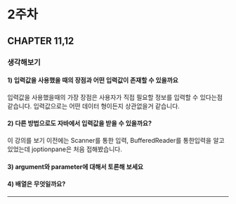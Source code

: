 # 2주차
## CHAPTER 11,12
### 생각해보기 
#### 1) 입력값을 사용했을 때의 장점과 어떤 입력값이 존재할 수 있을까요
입력값을 사용했을때의 가장 장점은 사용자가 직접 필요할 정보를 입력할 수 있다는점 같습니다. 입력값으로는 어떤 데이터 형이든지 상관없을거 같습니다.
#### 2) 다른 방법으로도 자바에서 입력값을 받을 수 있을까요?
이 강의를 보기 이전에는 Scanner를 통한 입력, BufferedReader를 통한입력을 알고 있었는데 joptionpane은 처음 접해봤습니다. 
#### 3) argument와 parameter에 대해서 토론해 보세요
#### 4) 배열은 무엇일까요?


___
